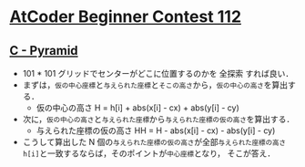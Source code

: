 # [AtCoder Beginner Contest 112](https://atcoder.jp/contests/abc112)

## [C - Pyramid](https://atcoder.jp/contests/abc112/tasks/abc112_c)
- 101 * 101 グリッドでセンターがどこに位置するのかを 全探索 すれば良い．
- まずは，`仮の中心座標`と`与えられた座標`と`そこの高さ`から，`仮の中心の高さ`を算出する．
	- 仮の中心の高さ H = h[i] + abs(x[i] - cx) + abs(y[i] - cy)
- 次に，`仮の中心の高さ`と`与えられた座標`から`与えられた座標の仮の高さ`を算出する．
	- 与えられた座標の仮の高さ HH = H - abs(x[i] - cx) - abs(y[i] - cy)
- こうして算出した N 個の`与えられた座標の仮の高さ`が全部`与えられた座標の高さh[i]`と一致するならば，そのポイントが`中心座標`となり， そこが答え．
